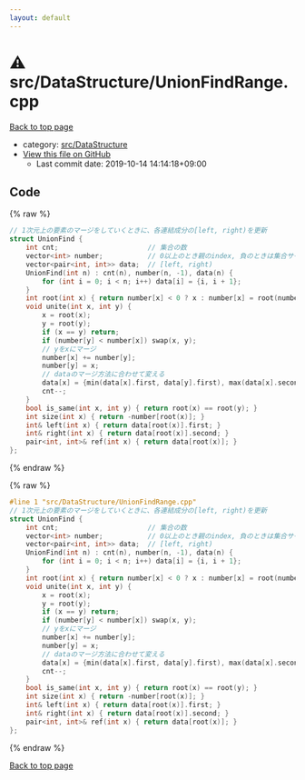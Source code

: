 ```yaml
---
layout: default
---
```


<!-- mathjax config similar to math.stackexchange -->
<script type="text/javascript" async
  src="https://cdnjs.cloudflare.com/ajax/libs/mathjax/2.7.5/MathJax.js?config=TeX-MML-AM_CHTML">
</script>
<script type="text/x-mathjax-config">
  MathJax.Hub.Config({
    TeX: { equationNumbers: { autoNumber: "AMS" }},
    tex2jax: {
      inlineMath: [ ['$','$'] ],
      processEscapes: true
    },
    "HTML-CSS": { matchFontHeight: false },
    displayAlign: "left",
    displayIndent: "2em"
  });
</script>

<script type="text/javascript" src="https://cdnjs.cloudflare.com/ajax/libs/jquery/3.4.1/jquery.min.js"></script>
<script src="https://cdn.jsdelivr.net/npm/jquery-balloon-js@1.1.2/jquery.balloon.min.js" integrity="sha256-ZEYs9VrgAeNuPvs15E39OsyOJaIkXEEt10fzxJ20+2I=" crossorigin="anonymous"></script>
<script type="text/javascript" src="../../../assets/js/copy-button.js"></script>
<link rel="stylesheet" href="../../../assets/css/copy-button.css" />


# :warning: src/DataStructure/UnionFindRange.cpp

<a href="../../../index.html">Back to top page</a>

* category: <a href="../../../index.html#e73c6b5872115ad0f2896f8e8476ef39">src/DataStructure</a>
* <a href="{{ site.github.repository_url }}/blob/master/src/DataStructure/UnionFindRange.cpp">View this file on GitHub</a>
    - Last commit date: 2019-10-14 14:14:18+09:00




## Code

<a id="unbundled"></a>
{% raw %}
```cpp
// 1次元上の要素のマージをしていくときに、各連結成分の[left, right)を更新
struct UnionFind {
    int cnt;                      // 集合の数
    vector<int> number;           // 0以上のとき親のindex, 負のときは集合サイズ
    vector<pair<int, int>> data;  // [left, right)
    UnionFind(int n) : cnt(n), number(n, -1), data(n) {
        for (int i = 0; i < n; i++) data[i] = {i, i + 1};
    }
    int root(int x) { return number[x] < 0 ? x : number[x] = root(number[x]); }
    void unite(int x, int y) {
        x = root(x);
        y = root(y);
        if (x == y) return;
        if (number[y] < number[x]) swap(x, y);
        // yをxにマージ
        number[x] += number[y];
        number[y] = x;
        // dataのマージ方法に合わせて変える
        data[x] = {min(data[x].first, data[y].first), max(data[x].second, data[y].second)};
        cnt--;
    }
    bool is_same(int x, int y) { return root(x) == root(y); }
    int size(int x) { return -number[root(x)]; }
    int& left(int x) { return data[root(x)].first; }
    int& right(int x) { return data[root(x)].second; }
    pair<int, int>& ref(int x) { return data[root(x)]; }
};

```
{% endraw %}

<a id="bundled"></a>
{% raw %}
```cpp
#line 1 "src/DataStructure/UnionFindRange.cpp"
// 1次元上の要素のマージをしていくときに、各連結成分の[left, right)を更新
struct UnionFind {
    int cnt;                      // 集合の数
    vector<int> number;           // 0以上のとき親のindex, 負のときは集合サイズ
    vector<pair<int, int>> data;  // [left, right)
    UnionFind(int n) : cnt(n), number(n, -1), data(n) {
        for (int i = 0; i < n; i++) data[i] = {i, i + 1};
    }
    int root(int x) { return number[x] < 0 ? x : number[x] = root(number[x]); }
    void unite(int x, int y) {
        x = root(x);
        y = root(y);
        if (x == y) return;
        if (number[y] < number[x]) swap(x, y);
        // yをxにマージ
        number[x] += number[y];
        number[y] = x;
        // dataのマージ方法に合わせて変える
        data[x] = {min(data[x].first, data[y].first), max(data[x].second, data[y].second)};
        cnt--;
    }
    bool is_same(int x, int y) { return root(x) == root(y); }
    int size(int x) { return -number[root(x)]; }
    int& left(int x) { return data[root(x)].first; }
    int& right(int x) { return data[root(x)].second; }
    pair<int, int>& ref(int x) { return data[root(x)]; }
};

```
{% endraw %}

<a href="../../../index.html">Back to top page</a>

